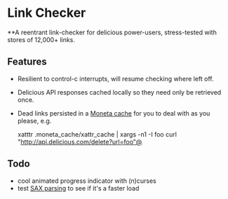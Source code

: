 # Link Checker

**A reentrant link-checker for delicious power-users, stress-tested with stores of 12,000+ links.

## Features

 * Resilient to control-c interrupts, will resume checking where left off.
 * Delicious API responses cached locally so they need only be retrieved once.
 * Dead links persisted in a [Moneta cache](http://github.com/wycats/moneta/tree/master) for you to deal with as you please, e.g.

     xatttr .moneta_cache/xattr_cache | xargs -n1 -I foo curl "http://api.delicious.com/delete?url=foo"@

## Todo

 * cool animated progress indicator with (n)curses
 * test [SAX parsing](http://www.tutorialspoint.com/ruby/ruby_xml_xslt.htm) to see if it's a faster load
